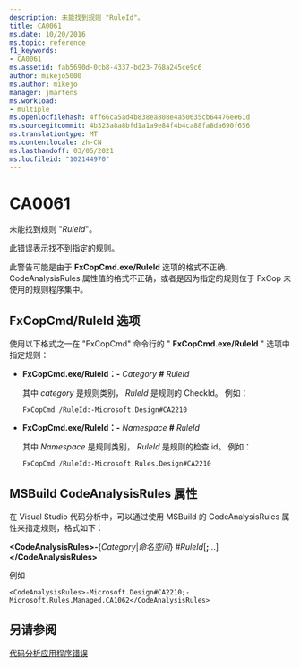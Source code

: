 ```yaml
---
description: 未能找到规则 "RuleId"。
title: CA0061
ms.date: 10/20/2016
ms.topic: reference
f1_keywords:
- CA0061
ms.assetid: fab5690d-0cb8-4337-bd23-768a245ce9c6
author: mikejo5000
ms.author: mikejo
manager: jmartens
ms.workload:
- multiple
ms.openlocfilehash: 4ff66ca5ad4b838ea808e4a50635cb64476ee61d
ms.sourcegitcommit: 4b323a8a8bfd1a1a9e84f4b4ca88fa8da690f656
ms.translationtype: MT
ms.contentlocale: zh-CN
ms.lasthandoff: 03/05/2021
ms.locfileid: "102144970"
---
```

# <a name="ca0061"></a>CA0061
未能找到规则 "*RuleId*"。

此错误表示找不到指定的规则。

此警告可能是由于 **FxCopCmd.exe/RuleId** 选项的格式不正确、CodeAnalysisRules 属性值的格式不正确，或者是因为指定的规则位于 FxCop 未使用的规则程序集中。

## <a name="fxcopcmd-ruleid-option"></a>FxCopCmd/RuleId 选项
使用以下格式之一在 "FxCopCmd" 命令行的 " **FxCopCmd.exe/RuleId** " 选项中指定规则：

- **FxCopCmd.exe/RuleId：-** *Category* **#** *RuleId*

     其中 *category* 是规则类别， *RuleId* 是规则的 CheckId。 例如：

    ```
    FxCopCmd /RuleId:-Microsoft.Design#CA2210
    ```

- **FxCopCmd.exe/RuleId：-** *Namespace* **#** *RuleId*

     其中 *Namespace* 是规则类别， *RuleId* 是规则的检查 id。 例如：

    ```
    FxCopCmd /RuleId:-Microsoft.Rules.Design#CA2210
    ```

## <a name="msbuild-codeanalysisrules-property"></a>MSBuild CodeAnalysisRules 属性
在 Visual Studio 代码分析中，可以通过使用 MSBuild 的 CodeAnalysisRules 属性来指定规则，格式如下：

**\<CodeAnalysisRules>-**{*Category*&#124;*命名空间*} #*RuleId*[**;**...]**\</CodeAnalysisRules>**

例如

```
<CodeAnalysisRules>-Microsoft.Design#CA2210;-Microsoft.Rules.Managed.CA1062</CodeAnalysisRules>
```

## <a name="see-also"></a>另请参阅
[代码分析应用程序错误](../code-quality/code-analysis-application-errors.md)
